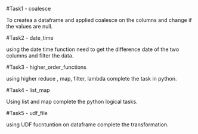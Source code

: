 #Task1 - coalesce

To createa a dataframe and applied coalesce on the columns and change if the values are null.

#Task2 - date_time

using the date time function need to get the difference date of the two columns and filter the data.

#Task3 - higher_order_functions 

using higher reduce , map, filter, lambda complete the task in python.

#Task4 - list_map

Using list and map complete the python logical tasks.

#Task5 - udf_file

using UDF fucntuntion on dataframe complete the transformation.
